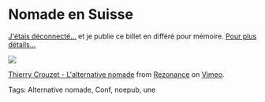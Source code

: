 # Nomade en Suisse

[J'étais déconnecté...](/tag/jai-debranche/) et je publie ce billet en différé pour mémoire. [Pour plus détails...](http://blog.rezonance.ch/wordpress/2011/07/25/thierry-crouzet/)

![](https://tcrouzet.com/images_tc/2011/10/Thierry-Crouzet.jpg)

[Thierry Crouzet - L'alternative nomade](http://vimeo.com/26466099) from [Rezonance](http://vimeo.com/rezonance) on [Vimeo](http://vimeo.com).

Tags: Alternative nomade, Conf, noepub, une